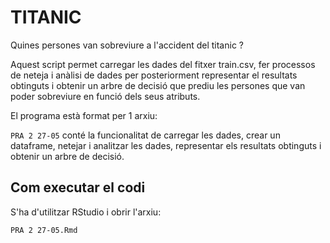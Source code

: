 # TITANIC
Quines persones van sobreviure a l'accident del titanic ?


Aquest script permet carregar les dades del fitxer train.csv, fer processos de neteja i anàlisi de dades per posteriorment representar el resultats obtinguts i obtenir un arbre de decisió que prediu les persones que van poder sobreviure en funció dels seus atributs.

El programa està format per 1 arxiu:

`PRA 2 27-05` conté la funcionalitat de carregar les dades, crear un dataframe, netejar i analitzar les dades, representar els resultats obtinguts i obtenir un arbre de decisió.

## Com executar el codi

S'ha d'utilitzar RStudio i obrir l'arxiu:

```
PRA 2 27-05.Rmd
```
